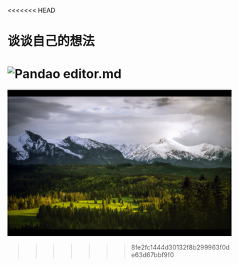 <<<<<<< HEAD
#   谈谈自己的想法


![Pandao editor.md](https://github.com/jakoaltrd/jakoaltrd.github.io/tree/master/assets/img/kotei-offer.PNG "Pandao editor.md")
=======
[![](https://github.com/jakoaltrd/jakoaltrd.github.io/blob/master/images/light%20in%20the%20mountain%20shade.jpg)](https://github.com/jakoaltrd/jakoaltrd.github.io/blob/master/images/light%20in%20the%20mountain%20shade.jpg "markdown")
>>>>>>> 8fe2fc1444d30132f8b299963f0de63d67bbf9f0

